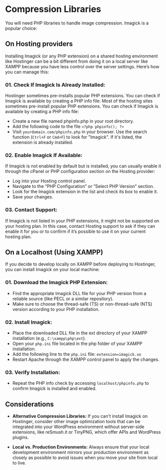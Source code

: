 # Compression Libraries

You will need PHP libraries to handle image compression. Imagick is a popular choice:

## On Hosting providers
Installing Imagick (or any PHP extension) on a shared hosting environment like Hostinger can be a bit different from doing it on a local server like XAMPP because you have less control over the server settings. Here’s how you can manage this:

### 01. Check If Imagick Is Already Installed:
Hostinger sometimes pre-installs popular PHP extensions. You can check if Imagick is available by creating a PHP info file:
Most of the hosting sites sometimes pre-install popular PHP extensions. You can check if Imagick is available by creating a PHP info file:

- Create a new file named phpinfo.php in your root directory.
- Add the following code to the file `<?php phpinfo(); ?>`
- Visit `yourdomain.com/phpinfo.php` in your browser. Use the search function (`Ctrl+F` or `Cmd+F`) to look for "Imagick". If it's listed, the extension is already installed.

### 02. Enable Imagick If Available:

If Imagick is not enabled by default but is installed, you can usually enable it through the cPanel or PHP configuration section on the Hosting provider:
- Log into your Hosting control panel.
- Navigate to the “PHP Configuration” or “Select PHP Version” section.
- Look for the Imagick extension in the list and check its box to enable it.
- Save your changes.

### 03. Contact Support:

If Imagick is not listed in your PHP extensions, it might not be supported on your hosting plan. In this case, contact Hosting support to ask if they can enable it for you or to confirm if it’s possible to use it on your current hosting plan.

## On a Localhost (Using XAMPP)

If you decide to develop locally on XAMPP before deploying to Hostinger, you can install Imagick on your local machine:

### 01. Download the Imagick PHP Extension:
- Find the appropriate Imagick DLL file for your PHP version from a reliable source (like PECL or a similar repository).
- Make sure to choose the thread-safe (TS) or non-thread-safe (NTS) version according to your PHP installation.

### 02. Install Imagick:

- Place the downloaded DLL file in the ext directory of your XAMPP installation (e.g., `C:\xampp\php\ext`).
- Open your `php.ini` file located in the php folder of your XAMPP installation.
- Add the following line to the `php.ini` file: `extension=imagick.so`
- Restart Apache through the XAMPP control panel to apply the changes.

### 03. Verify Installation:
- Repeat the PHP info check by accessing `localhost/phpinfo.php` to confirm Imagick is installed and enabled.

## Considerations

- **Alternative Compression Libraries:** If you can't install Imagick on Hostinger, consider other image optimization tools that can be integrated into your WordPress environment without server-side extensions, like reSmush.it or TinyPNG, which offer APIs and WordPress plugins.

- **Local vs. Production Environments:** Always ensure that your local development environment mirrors your production environment as closely as possible to avoid issues when you move your site from local to live.

